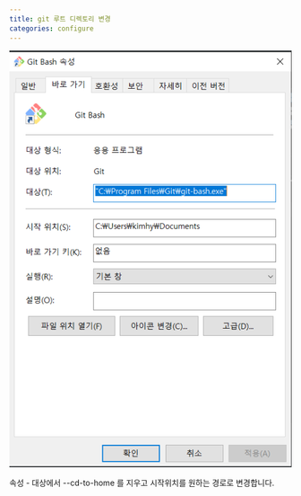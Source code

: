 ```yaml
---
title: git 루트 디렉토리 변경
categories: configure
---
```


![image-20210808183436930](../../../assets/images/image-20210808183436930.png)

속성 - 대상에서 --cd-to-home 를 지우고 시작위치를 원하는 경로로 변경합니다.

